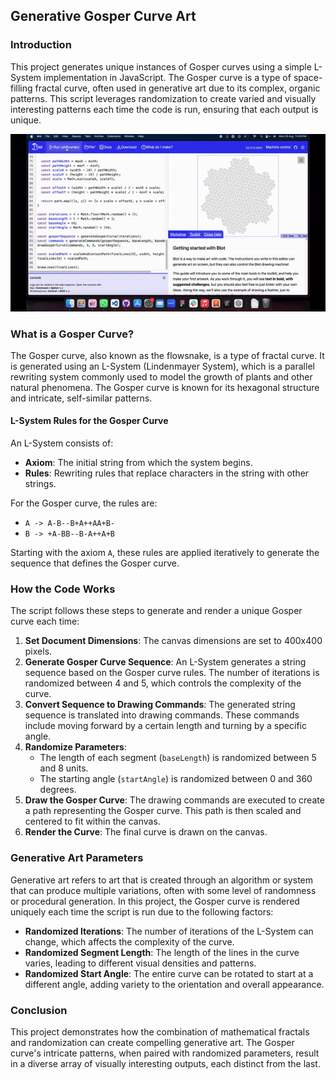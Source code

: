 ## Generative Gosper Curve Art

### Introduction

This project generates unique instances of Gosper curves using a simple L-System implementation in JavaScript. The Gosper curve is a type of space-filling fractal curve, often used in generative art due to its complex, organic patterns. This script leverages randomization to create varied and visually interesting patterns each time the code is run, ensuring that each output is unique.

![demo](demo.gif)

### What is a Gosper Curve?

The Gosper curve, also known as the flowsnake, is a type of fractal curve. It is generated using an L-System (Lindenmayer System), which is a parallel rewriting system commonly used to model the growth of plants and other natural phenomena. The Gosper curve is known for its hexagonal structure and intricate, self-similar patterns.

#### L-System Rules for the Gosper Curve

An L-System consists of:
- **Axiom**: The initial string from which the system begins.
- **Rules**: Rewriting rules that replace characters in the string with other strings.

For the Gosper curve, the rules are:
- `A -> A-B--B+A++AA+B-`
- `B -> +A-BB--B-A++A+B`

Starting with the axiom `A`, these rules are applied iteratively to generate the sequence that defines the Gosper curve.

### How the Code Works

The script follows these steps to generate and render a unique Gosper curve each time:

1. **Set Document Dimensions**: The canvas dimensions are set to 400x400 pixels.
2. **Generate Gosper Curve Sequence**: An L-System generates a string sequence based on the Gosper curve rules. The number of iterations is randomized between 4 and 5, which controls the complexity of the curve.
3. **Convert Sequence to Drawing Commands**: The generated string sequence is translated into drawing commands. These commands include moving forward by a certain length and turning by a specific angle.
4. **Randomize Parameters**: 
   - The length of each segment (`baseLength`) is randomized between 5 and 8 units.
   - The starting angle (`startAngle`) is randomized between 0 and 360 degrees.
5. **Draw the Gosper Curve**: The drawing commands are executed to create a path representing the Gosper curve. This path is then scaled and centered to fit within the canvas.
6. **Render the Curve**: The final curve is drawn on the canvas.

### Generative Art Parameters

Generative art refers to art that is created through an algorithm or system that can produce multiple variations, often with some level of randomness or procedural generation. In this project, the Gosper curve is rendered uniquely each time the script is run due to the following factors:

- **Randomized Iterations**: The number of iterations of the L-System can change, which affects the complexity of the curve.
- **Randomized Segment Length**: The length of the lines in the curve varies, leading to different visual densities and patterns.
- **Randomized Start Angle**: The entire curve can be rotated to start at a different angle, adding variety to the orientation and overall appearance.

### Conclusion

This project demonstrates how the combination of mathematical fractals and randomization can create compelling generative art. The Gosper curve's intricate patterns, when paired with randomized parameters, result in a diverse array of visually interesting outputs, each distinct from the last.
